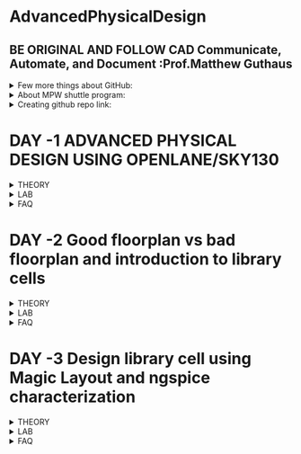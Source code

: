 # AdvancedPhysicalDesign
## BE ORIGINAL AND FOLLOW CAD Communicate, Automate, and Document :Prof.Matthew Guthaus
<details>
<summary> Few more things about GitHub: </summary>
  
1.  A file named .gitignore can be used in the repository. This will alert GitHub to ignore particularr tasks, file,s and folders. https://www.freecodecamp.org/news/gitignore-what-is-it-and-how-to-add-to-repo/ 
2. Various licensess and a guide to use these are available in github. These can be intiated while creating the repository. Failing which default copyrights will be applied. https://docs.github.com/en/repositories/managing-your-repositorys-settings-and-features/customizing-your-repository/licensing-a-repository <br />
![image](https://user-images.githubusercontent.com/16399079/182571335-2513b1d8-2ff3-4f37-bc31-9053c7bfab06.png)
</details>

<details>
<summary> About MPW shuttle program: </summary>

 This is a program which helps fabricate chips by collaboration. Many open source projects are made availabale by efabless. More information is available at
https://platform.efabless.com/projects/shuttle_11
</details>

<details>
<summary> Creating github repo link: </summary>

One good reference https://github.com/ShonTaware 
</details>

# DAY -1 ADVANCED PHYSICAL DESIGN USING OPENLANE/SKY130
<details>
<summary> THEORY </summary>
  
## Understanding how to talk to computers
  1. ISA--> RTL --> LAYOUT
  2. Example: C Programme --> Assembly --> Machine -(*)-> Hardware layout
    (*) Happens by using RTL which follows RISCV
  3. Another way of putting it : C -compiler->Instr1,instr2.... -assembler-> binary--> layout
    The instructions are dependant on architecture such as x86/ARM/MIPS/RISCV
 ## New Terminologies learnt
  1. Board diagram : High level diagram showing what are on the PCB
  2. Package : The way a chip is package and connecting leads are providing for external world.
    Example ATMEL in Arduino UNO is QFN48 meaning Quad Flat No Leads with 48 pins
  3. Wire bonds : IC to package pins connection
  4. IPs and Macros : Macros are pure digital logic
  5. Foundry IPs: IPs provided by Foundry
  6. ISA : Instruction Set Architecture is language of computers (hardware)
  7. RISCV (p. Risk Five): is the industry standard on defining ISA architecture 
 ## Future Scope
  Yet to study detailed ASIC flow and Antenna Check and what is abc
  ![image](https://user-images.githubusercontent.com/16399079/182761756-41d3be14-4411-4e72-af64-54337d567d4c.png)
 
</details>

<details>
<summary> LAB </summary>
  
## System Configuration
  1. Working on online lab instance hosted at remotespark.com
  2. 
  ![image](https://user-images.githubusercontent.com/16399079/182762122-716a2f53-16a3-4833-b003-42a783dbac88.png)
  
  3. For installing on local PC lINUX version 18 is recommended
  4. All lab related works will be under 
  ```Desktop/work/tools/openlane_working_dir/openlane/```
  
## Day 1 progress
  1. Complete execution can be interactive or automated
  ![image](https://user-images.githubusercontent.com/16399079/182762612-038edb5b-ef72-4358-be9e-92b53b3fc601.png)
  2. prepare one design for running 
  ![image](https://user-images.githubusercontent.com/16399079/182762922-3592d927-522d-4682-93b1-0e801564a733.png)
  3. many designs are available at
  ![image](https://user-images.githubusercontent.com/16399079/182763061-ea3930a1-8a03-49b4-8da0-39964111b8a5.png)
  4. prep command prepares picorv32a design with following environment (folder named timestamp are obtained)
  
  ![image](https://user-images.githubusercontent.com/16399079/182763383-4746d69d-1585-4b55-aa83-3db61b3fc371.png)
  5. Run all commands in sequence
  6. Refer https://github.com/efabless/openlane for all details
    https://www.youtube.com/watch?v=EczW2IWdnOM
    https://www.youtube.com/watch?v=Vhyv0eq_mLU
  7. Somehow run commands are missing in github readme
    ![image](https://user-images.githubusercontent.com/16399079/182774987-70e316a7-7044-456f-be22-2e173707a5bb.png)
  8. run_synthesis, floorplan, placement and sta worked fine. problem with abc. waiting for solution

 
</details>

<details>
<summary> FAQ </summary>
  
 1. pandas not found error if docker command is not run
 2. to exit safely from a ```less``` command press q. Ctrl+B stops complete bash 

</details>

# DAY -2 Good floorplan vs bad floorplan and introduction to library cells
<details>
<summary> THEORY </summary>
  
## Floorplanning and considerations
  1. Wafers are madeup of Die. Die is madeup of cores.  
  ![image](https://user-images.githubusercontent.com/16399079/182810513-09f5173b-618d-4070-8ef4-8e3e6759e1e8.png)
  2. Utilization factor is area taken up by standard cells forming the core to the area of core.
  ![image](https://user-images.githubusercontent.com/16399079/182810386-67eb8244-85cb-4d3a-9351-03281e7b93de.png)
  3. Preplaced cells are the IPs which are placed at user defined locations. Remaining logical cells are placed by automated placement and routing.
  4. New way of defining noise margins.
  ![image](https://user-images.githubusercontent.com/16399079/182820609-8d75bf21-9834-499b-b415-0f8453727752.png)
  5. Decoupling capacitor decouples a ciruit receiving supply from the supply which is at a far place.
  ![image](https://user-images.githubusercontent.com/16399079/182832384-2c9862ab-eee5-4fd9-85f4-27f681730b1c.png)
  6. Power planning to avoid voltage droop and ground bounce
  ![image](https://user-images.githubusercontent.com/16399079/182865684-0923efdb-ed3d-467c-91a4-65a6f5788882.png)
  7. Solution
  ![image](https://user-images.githubusercontent.com/16399079/182866140-7f94e8f5-2c78-48e5-90ba-4d05fc25395c.png)
  ![image](https://user-images.githubusercontent.com/16399079/182866602-87b724bb-58e7-4d62-84f1-aeb94bee6a70.png)
  8. Netlist is the connectivity of gates described using HDLs.
  9. Block area for pins
  ![image](https://user-images.githubusercontent.com/16399079/182869503-d8c5de54-cbf5-4403-a589-cd131ec02350.png)

  ## Library Binding and Placement
  1.  Cells in netlist are square or rectangle shaped. combination and details of these cells forms a library. details like timing, area etc
  2. Library may have different flavours which help designers pickup based on size timing shapes etc.
  ![image](https://user-images.githubusercontent.com/16399079/183276842-e360a257-3707-49cb-b15c-c0b055aa89db.png)
  3. Placement is placing of netlist (cells) onto a floor which is planned with input output pins, io padded and grid of supplies and preplaced cells if available. (Study more)
  ![image](https://user-images.githubusercontent.com/16399079/183276863-cfc525d1-818d-4177-908e-d92e491c58bf.png)
  4. Repeaters are buffers which replicate the original signal and helps maintain signal integrity.
  5. Insert repeaters by estimaitng wire length and capacitance.
  6. Placing cells close to one another is abuttment which helps achieve very high speed.
  
  ## Library and timing charcterization
  1. Logic synthesis --> floorplan (size of die) --> placement (maintian timing) --> CTS (Clock should reach evrywhere on time) --> routing () --> STA (optional)
  ![image](https://user-images.githubusercontent.com/16399079/183277577-07482156-51e9-44d3-af57-0057c3001cc6.png)
  2. steps in characterization flow. GUNA software takes care of 1-8 steps.
  ![image](https://user-images.githubusercontent.com/16399079/183284448-23934ee1-3306-44b0-90e9-f47eb423bd3c.png)
  3. Timing characterization:
  Slew is between cells. rise and fall for all signals.
  ![image](https://user-images.githubusercontent.com/16399079/183284833-15c71b1c-42a1-4cae-910b-43dabb269808.png)
  4. Propagation delay.Choosing threold points is very importnat
    Negative delay is not permitted. wire delays are to be observed.
  ![image](https://user-images.githubusercontent.com/16399079/183284970-43709e42-e8d6-45c7-b60c-3e9c781a6684.png)
  
  ## Cell design flow
  1.
  ![image](https://user-images.githubusercontent.com/16399079/183278806-86333fe2-5ca6-43d4-b7af-5d01729e5169.png)
  2. Use PDKs, rules, spice and lib user defined specs to design
  3. Importance of analog design
  ![image](https://user-images.githubusercontent.com/16399079/183279330-d8f39fd4-a148-4db6-a9f6-407e395d9b70.png)
  4. Layout  
  ![image](https://user-images.githubusercontent.com/16399079/183279579-d07b8187-6dd7-4c92-b15b-b9ca16264fad.png)
  5. 
  ![image](https://user-images.githubusercontent.com/16399079/183279621-a0a2f8fe-44de-4d17-bc28-d783c553585f.png)

## Future Scope
  1. Placement vs Floorplanning
 
</details>

<details>
<summary> LAB </summary>
 
## Day 2 progress
  1. Learn variable from openlane/configuration folder / README.md and remaining tcl files show default config of openlane for FP/ROUTING etc
  ![image](https://user-images.githubusercontent.com/16399079/182871761-e3c163b3-7657-46c5-aa4b-19897a5890b2.png)
  2. metals used for picorv32a design visit config.tcl under picorv32a. But somehow i couldnt see that info. I got
  ![image](https://user-images.githubusercontent.com/16399079/182881423-58f5590b-64e7-41c7-a03a-3a93e4e214e1.png)
  3. Metals to be used are to be specified in config.tcl. Point 3 above is wrong
  4. tapcell is used for connecting nwell to vdd. decap around blocks and endcap at the pins.
  5. We can see results of floorplan as below. opening png file in online lab instance caused freeaing. so avoiding
  ![image](https://user-images.githubusercontent.com/16399079/183065821-c365352e-17db-4090-a5a3-26cdaf9039ab.png)
  6. Die area can be seen by visitin .def file in reults of floorplan
  ![image](https://user-images.githubusercontent.com/16399079/183066721-da252f4d-0009-4b7d-972e-92da244488e1.png)
  7. Unable to invoke magic from working terminal. But it can be launched directly from magic folder. 
  <img width="973" alt="image" src="https://user-images.githubusercontent.com/16399079/183234512-5e6ac7dd-6656-48d6-a958-0914e366f185.png">
  Shoul have got this
  <img width="594" alt="image" src="https://user-images.githubusercontent.com/16399079/183234523-3f38ab4e-1a1f-4470-a119-ea3df7fdf8c6.png">
  8. thanks to Nickson, magic command worked from shell. Earlier i was trying from openlane prompt.
  <img width="773" alt="image" src="https://user-images.githubusercontent.com/16399079/183235261-0b65df3f-ca18-421c-92c2-b2adea07fc52.png">
  9. S select V fit to window. left click bottom left- right click top right. click z for zooming
  10. Observe different parts of floorplan and standard cells at bottom left corner.
  ![image](https://user-images.githubusercontent.com/16399079/183276536-3f43b0fc-f03f-4d37-a74b-0b661875ef89.png)
  11. use overwte option to prep design earlier completd synthesisized design.
  12. Got results from placement folder using magic 
  ![image](https://user-images.githubusercontent.com/16399079/183278211-37dbde46-1277-4627-9787-782b8355d9b6.png)
  13. Observed mux, gates, m3, m4 , buffers vias etc taps decaps
  ![image](https://user-images.githubusercontent.com/16399079/183278439-fe84f175-aec5-4490-9184-0c4a1617d330.png)
  14
  
  

 </details>

<details>
<summary> FAQ </summary>
  
 1. 

</details>

# DAY -3 Design library cell using Magic Layout and ngspice characterization
<details>
<summary> THEORY </summary>
  
## VTC SPICE simulations
  1. Understanding spice deck
  ![image](https://user-images.githubusercontent.com/16399079/183286593-fbcc3c0c-0f80-4fdf-9c0e-288ec17be611.png)
  2. keeping pmos 1.5 to 2 times NMOS will provide symmetrical dc transfer characteristics.
  3. Switching threshold vm is the point where vin=vout.
  4. calculating delay , rise and fall times
## 16 mask process (Twin Tub)
  1. LOCOS, Bird's Peak, LOCOs helps isolate transistors.
  2. Ion plantation for forming wells for Pmos and nmos
  3. Put in furnace, wells which are implanted expand by diffusion.
  4. Gate formation is very important as it decides Vt. Vt is dependent on oxide Capacitance and doping concentration
  ![image](https://user-images.githubusercontent.com/16399079/183288080-c8ffe07b-49df-45f1-953f-4d03fa9e92a1.png)
  5. lambda=L/2
  6. Lightly doped drain LDD
  7. sIDE Wall spacers
  8. High Temp annealing
  9. metallization by sputtering
  10. Final
  ![image](https://user-images.githubusercontent.com/16399079/183288986-594e44b5-45a8-4945-ba28-5f68a3c5d75a.png)

## Future Scope
  1. 
  
</details>

<details>
<summary> LAB </summary>
 
## Day 3 progress
  1. lEARNING PLACMENET OF IO PINS from automatic equidistant to custom 
  set ::env(FP_IO_MODE) 2 IN FLOORPLAN.TCL
  ![image](https://user-images.githubusercontent.com/16399079/183285684-15a2955b-199f-492b-9435-e69ba72aef38.png)
  2. Unable to view any chnges happening. Same with earlier variations in all steps of flow. Complete tcl flow for all configs is to be studied
  3. learning git clone and copied tech file
  ![image](https://user-images.githubusercontent.com/16399079/183287304-7093d4f7-a486-4b74-a35f-befb5ea31570.png)
  4. Observing layout
  ![image](https://user-images.githubusercontent.com/16399079/183287372-22059863-d749-4819-a07e-1eefa96b799d.png)
  5. Check functionality of  inverter using ngspice. first extract .ext file
  <img width="650" alt="image" src="https://user-images.githubusercontent.com/16399079/183299910-460a0869-f9d8-43aa-bd9a-2963c44b8b9d.png">

  
 </details>

<details>
<summary> FAQ </summary>
  
 1. 

</details>
